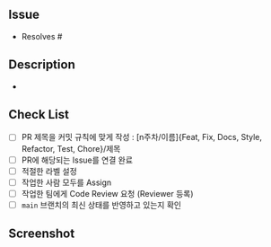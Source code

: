 ## Issue

- Resolves #

## Description

-

## Check List

- [ ]  PR 제목을 커밋 규칙에 맞게 작성 : [n주차/이름]{Feat, Fix, Docs, Style, Refactor, Test, Chore}/제목
- [ ]  PR에 해당되는 Issue를 연결 완료
- [ ]  적절한 라벨 설정
- [ ]  작업한 사람 모두를 Assign
- [ ]  작업한 팀에게 Code Review 요청 (Reviewer 등록)
- [ ]  `main` 브랜치의 최신 상태를 반영하고 있는지 확인

## Screenshot
